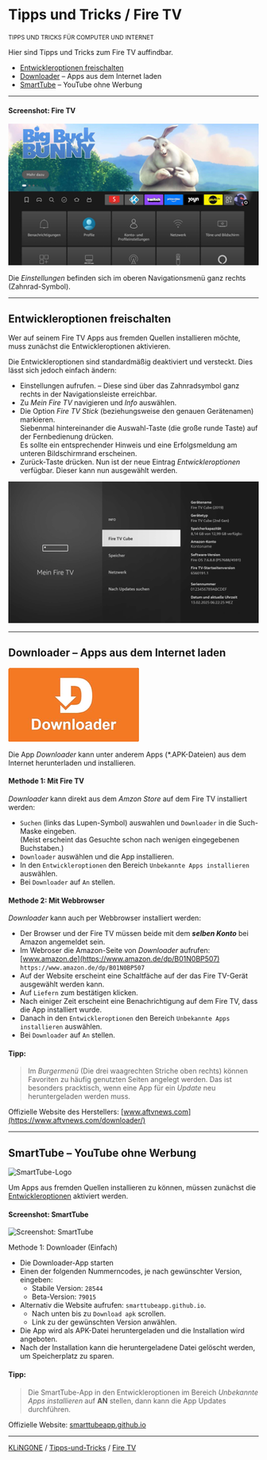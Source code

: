 # Tipps und Tricks / Fire TV
<small>TIPPS UND TRICKS FÜR COMPUTER UND INTERNET</small>

Hier sind Tipps und Tricks zum Fire TV auffindbar.

* [Entwickleroptionen freischalten](#entwickleroptionen-freischalten)
* [Downloader](#downloader-apps-aus-dem-internet-laden) – Apps aus dem Internet laden
* [SmartTube](#smarttube-youtube-ohne-werbung) – YouTube ohne Werbung

---

#### Screenshot: Fire TV

![Screenshot: Fire TV](img/Screenshot-Fire-TV.jpg "Screenshot: Fire TV")

Die *Einstellungen* befinden sich im oberen Navigationsmenü ganz rechts (Zahnrad-Symbol).

---

## Entwickleroptionen freischalten

Wer auf seinem Fire TV Apps aus fremden Quellen installieren möchte, muss zunächst die Entwickleroptionen aktivieren.

Die Entwickleroptionen sind standardmäßig deaktiviert und versteckt. Dies lässt sich jedoch einfach ändern:

* Einstellungen aufrufen. – Diese sind über das Zahnradsymbol ganz rechts in der Navigationsleiste erreichbar.
* Zu *Mein Fire TV* navigieren und *Info* auswählen.
* Die Option *Fire TV Stick* (beziehungsweise den genauen Gerätenamen) markieren.  
  Siebenmal hintereinander die Auswahl-Taste (die große runde Taste) auf der Fernbedienung drücken.  
  Es sollte ein entsprechender Hinweis und eine Erfolgsmeldung am unteren Bildschirmrand erscheinen.
* Zurück-Taste drücken. Nun ist der neue Eintrag *Entwickleroptionen* verfügbar. Dieser kann nun ausgewählt werden.

![Screenshot: Mein Fire TV](img/Screenshot-Mein-Fire-TV.jpg "Screenshot: Mein Fire TV")

---

## Downloader – Apps aus dem Internet laden

![Logo: Downloader](img/Logo-Downloader.png "Logo: Downloader")

Die App *Downloader* kann unter anderem Apps (*.APK-Dateien) aus dem Internet herunterladen und installieren.

#### Methode 1: Mit Fire TV
*Downloader* kann direkt aus dem *Amzon Store* auf dem Fire TV installiert werden:

* ``Suchen`` (links das Lupen-Symbol) auswahlen und ``Downloader`` in die Such-Maske eingeben.  
  (Meist erscheint das Gesuchte schon nach wenigen eingegebenen Buchstaben.)
* ``Downloader`` auswählen und die App installieren.
* In den ``Entwickleroptionen`` den Bereich ``Unbekannte Apps installieren`` auswählen.
* Bei ``Downloader`` auf ``An`` stellen.

#### Methode 2: Mit Webbrowser

*Downloader* kann auch per Webbrowser installiert werden:

* Der Browser und der Fire TV müssen beide mit dem ***selben Konto*** bei Amazon angemeldet sein.
* Im Webroser die Amazon-Seite von *Downloader* aufrufen: [www.amazon.de](https://www.amazon.de/dp/B01N0BP507)  
  ```https://www.amazon.de/dp/B01N0BP507```
* Auf der Website erscheint eine Schaltfäche auf der das Fire TV-Gerät ausgewählt werden kann.
* Auf ``Liefern`` zum bestätigen klicken.
* Nach einiger Zeit erscheint eine Benachrichtigung auf dem Fire TV, dass die App installiert wurde.
* Danach in den ``Entwickleroptionen`` den Bereich ``Unbekannte Apps installieren`` auswählen.
* Bei ``Downloader`` auf ``An`` stellen.

#### Tipp:
> Im *Burgermenü* (Die drei waagrechten Striche oben rechts) können Favoriten zu häufig genutzten Seiten angelegt werden.
> Das ist besonders pracktisch, wenn eine App für ein *Update* neu heruntergeladen werden muss.

Offizielle Website des Herstellers: [www.aftvnews.com](https://www.aftvnews.com/downloader/)

---

## SmartTube – YouTube ohne Werbung

![SmartTube-Logo](img/Logo-SmartTube.png "SmartTube-Logo")

Um Apps aus fremden Quellen installieren zu können, müssen zunächst die [Entwickleroptionen](#entwickleroptionen-freischalten) aktiviert werden.

#### Screenshot: SmartTube

![Screenshot: SmartTube](img/Screenshot-SmartTube.jpg "Screenshot: SmartTube")

Methode 1: Downloader (Einfach)

* Die Downloader-App starten
* Einen der folgenden Nummerncodes, je nach gewünschter Version, eingeben:
  * Stabile Version: ``28544``
  * Beta-Version: ``79015``
* Alternativ die Website aufrufen: ``smarttubeapp.github.io``.
  * Nach unten bis zu ``Download apk`` scrollen.
  * Link zu der gewünschten Version anwählen.
* Die App wird als APK-Datei heruntergeladen und die Installation wird angeboten.
* Nach der Installation kann die heruntergeladene Datei gelöscht werden, um Speicherplatz zu sparen.

#### Tipp:
> Die SmartTube-App in den Entwickleroptionen im Bereich *Unbekannte Apps installieren* auf **AN** stellen, dann kann die App Updates durchführen.

Offizielle Website: [smarttubeapp.github.io](https://smarttubeapp.github.io/)

---

[KLiNG0NE](https://github.com/KLiNG0NE/) / [Tipps-und-Tricks](https://github.com/KLiNG0NE/Tipps-und-Tricks) / [Fire TV](README.md)
